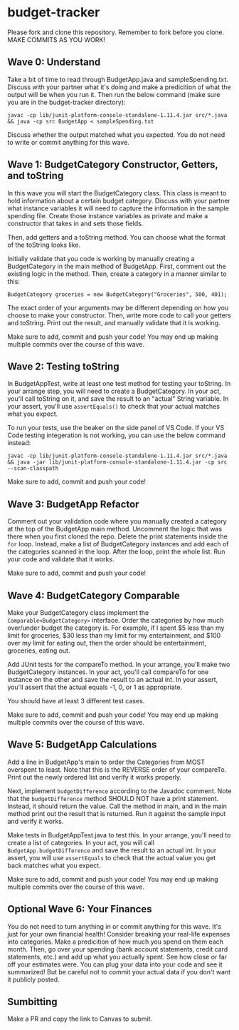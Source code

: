 # budget-tracker

Please fork and clone this repository. Remember to fork before you clone. MAKE COMMITS AS YOU WORK!

## Wave 0: Understand
Take a bit of time to read through BudgetApp.java and sampleSpending.txt. Discuss with your partner what it's doing and make a predicition of what the output will be when you run it. Then run the below command (make sure you are in the budget-tracker directory):

```
javac -cp lib/junit-platform-console-standalone-1.11.4.jar src/*.java && java -cp src BudgetApp < sampleSpending.txt
```

Discuss whether the output matched what you expected. You do not need to write or commit anything for this wave.

## Wave 1: BudgetCategory Constructor, Getters, and toString

In this wave you will start the BudgetCategory class. This class is meant to hold information about a certain budget category. Discuss with your partner what instance variables it will need to capture the information in the sample spending file. Create those instance variables as private and make a constructor that takes in and sets those fields.

Then, add getters and a toString method. You can choose what the format of the toString looks like.

Initially validate that you code is working by manually creating a BudgetCategory in the main method of BudgetApp. First, comment out the existing logic in the method. Then, create a category in a manner similar to this:

```
BudgetCategory groceries = new BudgetCategory("Groceries", 500, 401);
```

The exact order of your arguments may be different depending on how you choose to make your constructor. Then, write more code to call your getters and toString. Print out the result, and manually validate that it is working.

Make sure to add, commit and push your code! You may end up making multiple commits over the course of this wave.

## Wave 2: Testing toString

In BudgetAppTest, write at least one test method for testing your toString. In your arrange step, you will need to create a BudgetCategory. In your act, you'll call toString on it, and save the result to an "actual" String variable. In your assert, you'll use `assertEquals()` to check that your actual matches what you expect.

To run your tests, use the beaker on the side panel of VS Code. If your VS Code testing integeration is not working, you can use the below command instead:

```
javac -cp lib/junit-platform-console-standalone-1.11.4.jar src/*.java && java -jar lib/junit-platform-console-standalone-1.11.4.jar -cp src --scan-classpath
```

Make sure to add, commit and push your code!

## Wave 3: BudgetApp Refactor

Comment out your validation code where you manually created a category at the top of the BudgetApp main method. Uncomment the logic that was there when you first cloned the repo. Delete the print statements inside the `for` loop. Instead, make a list of BudgetCategory instances and add each of the categories scanned in the loop. After the loop, print the whole list. Run your code and validate that it works.

Make sure to add, commit and push your code!

## Wave 4: BudgetCategory Comparable

Make your BudgetCategory class implement the `Comparable<BudgetCategory>` interface. Order the categories by how much over/under budget the category is. For example, if I spent $5 less than my limit for groceries, $30 less than my limit for my entertainment, and $100 over my limit for eating out, then the order should be entertainment, groceries, eating out.

Add JUnit tests for the compareTo method. In your arrange, you'll make two BudgetCategory instances. In your act, you'll call compareTo for one instance on the other and save the result to an actual int. In your assert, you'll assert that the actual equals -1, 0, or 1 as appropriate.

You should have at least 3 different test cases.

Make sure to add, commit and push your code! You may end up making multiple commits over the course of this wave.

## Wave 5: BudgetApp Calculations

Add a line in BudgetApp's main to order the Categories from MOST overspent to least. Note that this is the REVERSE order of your compareTo. Print out the newly ordered list and verify it works properly.

Next, implement `budgetDifference` according to the Javadoc comment. Note that the `budgetDifference` method SHOULD NOT have a print statement. Instead, it should return the value. Call the method in main, and in the main method print out the result that is returned. Run it against the sample input and verify it works.

Make tests in BudgetAppTest.java to test this. In your arrange, you'll need to create a list of categories. In your act, you will call `BudgetApp.budgetDifference` and save the result to an actual int. In your assert, you will use `assertEquals` to check that the actual value you get back matches what you expect.

Make sure to add, commit and push your code! You may end up making multiple commits over the course of this wave.

## Optional Wave 6: Your Finances 

You do not need to turn anything in or commit anything for this wave. It's just for your own financial health! Consider breaking your real-life expenses into categories. Make a predicition of how much you spend on them each month. Then, go over your spending (bank account statements, credit card statements, etc.) and add up what you actually spent. See how close or far off your estimates were. You can plug your data into your code and see it summarized! But be careful not to commit your actual data if you don't want it publicly posted.

## Sumbitting
Make a PR and copy the link to Canvas to submit.